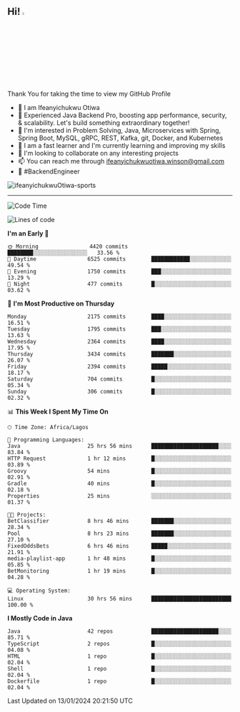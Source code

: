 <!-- BLOG-POST-LIST:START --><!-- BLOG-POST-LIST:END -->

## Hi! <img src="https://media.giphy.com/media/hvRJCLFzcasrR4ia7z/giphy.gif" width="4%"> 

Thank You for taking the time to view my GitHub Profile

- 👋 I am Ifeanyichukwu Otiwa
- 🚀 Experienced Java Backend Pro, boosting app performance, security, & scalability. Let's build something extraordinary together!
- 👀 I'm interested in Problem Solving, Java, Microservices with Spring, Spring Boot, MySQL, gRPC, REST, Kafka, git, Docker, and Kubernetes
- 🌱 I am a fast learner and I'm currently learning and improving my skills
- 💞️ I'm looking to collaborate on any interesting projects
- 📫 You can reach me through ifeanyichukwuotiwa.winson@gmail.com
- 🚀 #BackendEngineer

<p align="left" marginTop="10px"> <img src="https://komarev.com/ghpvc/?username=ifeanyichukwuOtiwa-sports&label=Profile%20views&color=0e75b6&style=for-the-badge" alt="ifeanyichukwuOtiwa-sports" /> </p>

***

<!--START_SECTION:waka-->
![Code Time](http://img.shields.io/badge/Code%20Time-2%2C108%20hrs%2035%20mins-blue)

![Lines of code](https://img.shields.io/badge/From%20Hello%20World%20I%27ve%20Written-4.8%20million%20lines%20of%20code-blue)

**I'm an Early 🐤** 

```text
🌞 Morning                4420 commits        ████████░░░░░░░░░░░░░░░░░   33.56 % 
🌆 Daytime                6525 commits        ████████████░░░░░░░░░░░░░   49.54 % 
🌃 Evening                1750 commits        ███░░░░░░░░░░░░░░░░░░░░░░   13.29 % 
🌙 Night                  477 commits         █░░░░░░░░░░░░░░░░░░░░░░░░   03.62 % 
```
📅 **I'm Most Productive on Thursday** 

```text
Monday                   2175 commits        ████░░░░░░░░░░░░░░░░░░░░░   16.51 % 
Tuesday                  1795 commits        ███░░░░░░░░░░░░░░░░░░░░░░   13.63 % 
Wednesday                2364 commits        ████░░░░░░░░░░░░░░░░░░░░░   17.95 % 
Thursday                 3434 commits        ███████░░░░░░░░░░░░░░░░░░   26.07 % 
Friday                   2394 commits        █████░░░░░░░░░░░░░░░░░░░░   18.17 % 
Saturday                 704 commits         █░░░░░░░░░░░░░░░░░░░░░░░░   05.34 % 
Sunday                   306 commits         █░░░░░░░░░░░░░░░░░░░░░░░░   02.32 % 
```


📊 **This Week I Spent My Time On** 

```text
🕑︎ Time Zone: Africa/Lagos

💬 Programming Languages: 
Java                     25 hrs 56 mins      █████████████████████░░░░   83.84 % 
HTTP Request             1 hr 12 mins        █░░░░░░░░░░░░░░░░░░░░░░░░   03.89 % 
Groovy                   54 mins             █░░░░░░░░░░░░░░░░░░░░░░░░   02.91 % 
Gradle                   40 mins             █░░░░░░░░░░░░░░░░░░░░░░░░   02.18 % 
Properties               25 mins             ░░░░░░░░░░░░░░░░░░░░░░░░░   01.37 % 

🐱‍💻 Projects: 
BetClassifier            8 hrs 46 mins       ███████░░░░░░░░░░░░░░░░░░   28.34 % 
Pool                     8 hrs 23 mins       ███████░░░░░░░░░░░░░░░░░░   27.10 % 
FixedOddsBets            6 hrs 46 mins       █████░░░░░░░░░░░░░░░░░░░░   21.91 % 
media-playlist-app       1 hr 48 mins        █░░░░░░░░░░░░░░░░░░░░░░░░   05.85 % 
BetMonitoring            1 hr 19 mins        █░░░░░░░░░░░░░░░░░░░░░░░░   04.28 % 

💻 Operating System: 
Linux                    30 hrs 56 mins      █████████████████████████   100.00 % 
```

**I Mostly Code in Java** 

```text
Java                     42 repos            █████████████████████░░░░   85.71 % 
TypeScript               2 repos             █░░░░░░░░░░░░░░░░░░░░░░░░   04.08 % 
HTML                     1 repo              █░░░░░░░░░░░░░░░░░░░░░░░░   02.04 % 
Shell                    1 repo              █░░░░░░░░░░░░░░░░░░░░░░░░   02.04 % 
Dockerfile               1 repo              █░░░░░░░░░░░░░░░░░░░░░░░░   02.04 % 
```




 Last Updated on 13/01/2024 20:21:50 UTC
<!--END_SECTION:waka-->

<!--
<p align="center">
![trophy](https://github-profile-trophy.vercel.app/?username=ifeanyichukwuOtiwa-sports&theme=onedark) (https://github.com/ryo-ma/github-profile-trophy)
</p>
-->

<!---
ifeanyi-otiwa/ifeanyi-otiwa is a ✨ special ✨ repository because its `README.md` (this file) appears on your GitHub profile.
You can click the Preview link to take a look at your changes.
--->
